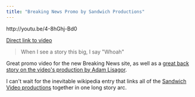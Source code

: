 ```yaml
---
title: "Breaking News Promo by Sandwich Productions"
---
```

<p>http://youtu.be/4-8hGhj-Bd0</p>
<p><a href="http://youtu.be/4-8hGhj-Bd0">Direct link to video</a></p>
<blockquote><p>
  When I see a story this big, I say "Whoah"
</p></blockquote>
<p>Great promo video for the new Breaking News site, as well as a <a href="http://lonelysandwich.com/post/66004181119/theres-only-one-movie-poster-at-the-sandwich">great back story on the video's production by Adam Lisagor</a>.</p>
<p>I can't wait for the inevitable wikipedia entry that links all of the <a href="http://sandwichvideo.com">Sandwich Video productions</a> together in one long story arc.</p>
